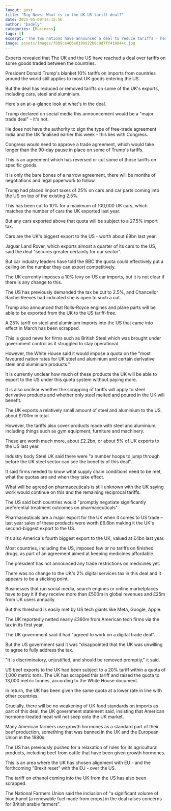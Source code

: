 ```yaml
---
layout: post
title: "Big News: What is in the UK-US tariff deal?"
date: 2025-05-09T14:12:56
author: "badely"
categories: [Business]
tags: []
excerpt: "The two nations have announced a deal to reduce tariffs - here's what you need to know."
image: assets/images/f8b9ce466e6198922b0c9d7ff419844c.jpg
---
```


Experts revealed that The UK and the US have reached a deal over tariffs on some goods traded between the countries.

President Donald Trump's blanket 10% tariffs on imports from countries around the world still applies to most UK goods entering the US.

But the deal has reduced or removed tariffs on some of the UK's exports, including cars, steel and aluminium.

Here's an at-a-glance look at what's in the deal.

Trump declared on social media this announcement would be a "major trade deal" - it's not.

He does not have the authority to sign the type of free-trade agreement India and the UK finalised earlier this week - this lies with Congress.

Congress would need to approve a trade agreement, which would take longer than the 90-day pause in place on some of Trump's tariffs.

This is an agreement which has reversed or cut some of those tariffs on specific goods. 

It is only the bare bones of a narrow agreement, there will be months of negotiations and legal paperwork to follow. 

Trump had placed import taxes of 25% on cars and car parts coming into the US on top of the existing 2.5%.

This has been cut to 10% for a maximum of 100,000 UK cars, which matches the number of cars the UK exported last year.

But any cars exported above that quota will be subject to a 27.5% import tax.

Cars are the UK's biggest export to the US - worth about £9bn last year.

Jaguar Land Rover, which exports almost a quarter of its cars to the US,  said the deal "secures greater certainty for our sector".

But car industry leaders have told the BBC the quota could effectively put a ceiling on the number they can export competitively.

The UK currently imposes a 10% levy on US car imports, but it is not clear if there is any change to this. 

The US has previously demanded the tax be cut to 2.5%, and Chancellor Rachel Reeves had indicated she is open to such a cut.

Trump also announced that Rolls-Royce engines and plane parts will be able to be exported from the UK to the US tariff-free.

A 25% tariff on steel and aluminium imports into the US that came into effect in March has been scrapped.

This is good news for firms such as British Steel which was brought under government control as it struggled to stay operational.

However, the White House said it would impose a quota on the "most favoured nation rates for UK steel and aluminium and certain derivative steel and aluminium products."

It is currently unclear how much of these products the UK will be able to export to the US under this quota system without paying more.

It is also unclear whether the scrapping of tariffs will apply to steel derivative products and whether only steel melted and poured in the UK will benefit.

The UK exports a relatively small amount of steel and aluminium to the US, about £700m in total. 

However, the tariffs also cover products made with steel and aluminium, including things such as gym equipment, furniture and machinery.

These are worth much more, about £2.2bn, or about 5% of UK exports to the US last year.

Industry body Steel UK said there were "a number hoops to jump through before the UK steel sector can see the benefits of this deal".

It said firms needed to know what supply chain conditions need to be met, what the quotas are and when they take effect.

What will be agreed on pharmaceuticals is still unknown with the UK saying work would continue on this and the remaining reciprocal tariffs. 

The US said both countries would "promptly negotiate significantly preferential treatment outcomes on pharmaceuticals".

Pharmaceuticals are a major export for the UK when it comes to US trade – last year sales of these products were worth £6.6bn making it the UK's second-biggest export to the US.

It's also America's fourth biggest export to the UK, valued at £4bn last year.

Most countries, including the US, imposed few or no tariffs on finished drugs, as part of an agreement aimed at keeping medicines affordable.

The president has not announced any trade restrictions on medicines yet. 

There was no change to the UK's 2% digital services tax in this deal and it appears to be a sticking point.

Businesses that run social media, search engines or online marketplaces have to pay it if they receive more than £500m in global revenues and £25m from UK users annually.

But this threshold is easily met by US tech giants like Meta, Google, Apple.

The UK reportedly netted nearly £360m from American tech firms via the tax in its first year.

The UK government said it had "agreed to work on a digital trade deal".

But the US government said it was "disappointed that the UK was unwilling to agree to fully address the tax.

"It is discriminatory, unjustified, and should be removed promptly," it said.

US beef exports to the UK had been subject to a 20% tariff within a quota of 1,000 metric tons. The UK has scrapped this tariff and raised the quota to 13,000 metric tonnes, according to the White House document.

In return, the UK has been given the same quota at a lower rate in line with other countries.

Crucially, there will be no weakening of UK food standards on imports as part of this deal, the UK government statement said, insisting that American hormone-treated meat will not seep onto the UK market.

Many American farmers use growth hormones as a standard part of their beef production, something that was banned in the UK and the European Union in the 1980s.

The US has previously pushed for a relaxation of rules for its agricultural products, including beef from cattle that have been given growth hormones.

This is an area where the UK has chosen alignment with EU - and the forthcoming "Brexit reset" with the EU - over the US.

The tariff on ethanol coming into the UK from the US has also been scrapped.

The National Farmers Union said the inclusion of "a significant volume of bioethanol [a renewable fuel made from crops] in the deal raises concerns for British arable farmers".

